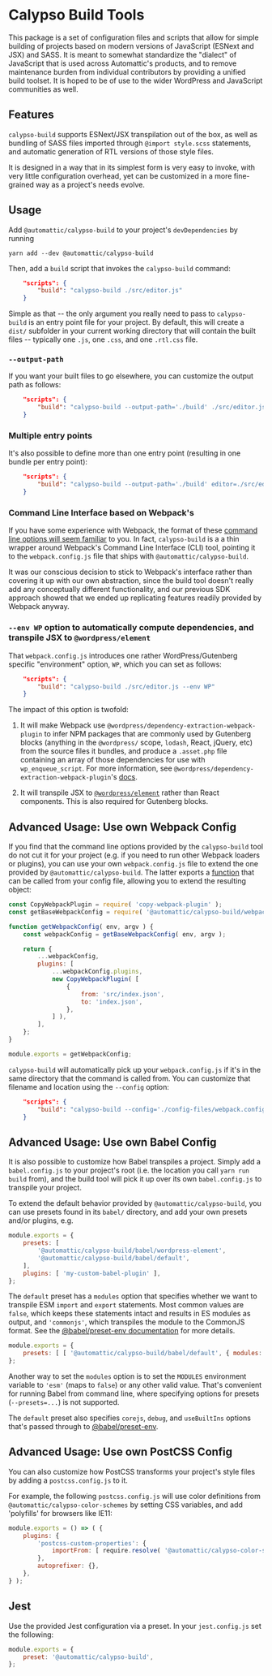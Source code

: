 # Calypso Build Tools

This package is a set of configuration files and scripts that allow for simple building of projects based on modern versions of JavaScript (ESNext and JSX) and SASS. It is meant to somewhat standardize the "dialect" of JavaScript that is used across Automattic's products, and to remove maintenance burden from individual contributors by providing a unified build toolset. It is hoped to be of use to the wider WordPress and JavaScript communities as well.

## Features

`calypso-build` supports ESNext/JSX transpilation out of the box, as well as bundling of SASS files imported through `@import style.scss` statements, and automatic generation of RTL versions of those style files.

It is designed in a way that in its simplest form is very easy to invoke, with very little configuration overhead, yet can be customized in a more fine-grained way as a project's needs evolve.

## Usage

Add `@automattic/calypso-build` to your project's `devDependencies` by running

```
yarn add --dev @automattic/calypso-build
```

Then, add a `build` script that invokes the `calypso-build` command:

```json
	"scripts": {
		"build": "calypso-build ./src/editor.js"
	}
```

Simple as that -- the only argument you really need to pass to `calypso-build` is an entry point file for your project. By default, this will create a `dist/` subfolder in your current working directory that will contain the built files -- typically one `.js`, one `.css`, and one `.rtl.css` file.

### `--output-path`

If you want your built files to go elsewhere, you can customize the output path as follows:

```json
	"scripts": {
		"build": "calypso-build --output-path='./build' ./src/editor.js"
	}
```

### Multiple entry points

It's also possible to define more than one entry point (resulting in one bundle per entry point):

```json
	"scripts": {
		"build": "calypso-build --output-path='./build' editor=./src/editor.js view=./src/view.js"
	}
```

### Command Line Interface based on Webpack's

If you have some experience with Webpack, the format of these [command line options will seem familiar](https://webpack.js.org/api/cli/) to you. In fact, `calypso-build` is a a thin wrapper around Webpack's Command Line Interface (CLI) tool, pointing it to the `webpack.config.js` file that ships with `@automattic/calypso-build`.

It was our conscious decision to stick to Webpack's interface rather than covering it up with our own abstraction, since the build tool doesn't really add any conceptually different functionality, and our previous SDK approach showed that we ended up replicating features readily provided by Webpack anyway.

### `--env WP` option to automatically compute dependencies, and transpile JSX to `@wordpress/element`

That `webpack.config.js` introduces one rather WordPress/Gutenberg specific "environment" option, `WP`, which you can set as follows:

```json
	"scripts": {
		"build": "calypso-build ./src/editor.js --env WP"
	}
```

The impact of this option is twofold:

1. It will make Webpack use `@wordpress/dependency-extraction-webpack-plugin` to infer NPM packages that are commonly used by Gutenberg blocks (anything in the `@wordpress/` scope, `lodash`, React, jQuery, etc) from the source files it bundles, and produce a `.asset.php` file containing an array of those dependencies for use with `wp_enqueue_script`. For more information, see `@wordpress/dependency-extraction-webpack-plugin`'s [docs](https://developer.wordpress.org/block-editor/packages/packages-dependency-extraction-webpack-plugin/).

2. It will transpile JSX to [`@wordpress/element`](https://www.npmjs.com/package/@wordpress/element) rather than React components. This is also required for Gutenberg blocks.

## Advanced Usage: Use own Webpack Config

If you find that the command line options provided by the `calypso-build` tool do not cut it for your project (e.g. if you need to run other Webpack loaders or plugins), you can use your own `webpack.config.js` file to extend the one provided by `@automattic/calypso-build`. The latter exports a [function](https://webpack.js.org/configuration/configuration-types#exporting-a-function) that can be called from your config file, allowing you to extend the resulting object:

```js
const CopyWebpackPlugin = require( 'copy-webpack-plugin' );
const getBaseWebpackConfig = require( '@automattic/calypso-build/webpack.config.js' );

function getWebpackConfig( env, argv ) {
	const webpackConfig = getBaseWebpackConfig( env, argv );

	return {
		...webpackConfig,
		plugins: [
			...webpackConfig.plugins,
			new CopyWebpackPlugin( [
				{
					from: 'src/index.json',
					to: 'index.json',
				},
			] ),
		],
	};
}

module.exports = getWebpackConfig;
```

`calypso-build` will automatically pick up your `webpack.config.js` if it's in the same directory that the command is called from. You can customize that filename and location using the `--config` option:

```json
	"scripts": {
		"build": "calypso-build --config='./config-files/webpack.config.js' ./src/editor.js"
	}
```

## Advanced Usage: Use own Babel Config

It is also possible to customize how Babel transpiles a project. Simply add a `babel.config.js` to your project's root (i.e. the location you call `yarn run build` from), and the build tool will pick it up over its own `babel.config.js` to transpile your project.

To extend the default behavior provided by `@automattic/calypso-build`, you can use presets found in its `babel/` directory, and add your own presets and/or plugins, e.g.

```js
module.exports = {
	presets: [
		'@automattic/calypso-build/babel/wordpress-element',
		'@automattic/calypso-build/babel/default',
	],
	plugins: [ 'my-custom-babel-plugin' ],
};
```

The `default` preset has a `modules` option that specifies whether we want to transpile ESM `import` and `export` statements. Most common values are `false`, which keeps these statements intact and results in ES modules as output, and `'commonjs'`, which transpiles the module to the CommonJS format. See the [@babel/preset-env documentation](https://babeljs.io/docs/en/babel-preset-env#modules) for more details.

```js
module.exports = {
	presets: [ [ '@automattic/calypso-build/babel/default', { modules: 'commonjs' } ] ],
};
```

Another way to set the `modules` option is to set the `MODULES` environment variable to `'esm'` (maps to `false`) or any other valid value. That's convenient for running Babel from command line, where specifying options for presets (`--presets=...`) is not supported.

The `default` preset also specifies `corejs`, `debug`, and `useBuiltIns` options that's passed through to [@babel/preset-env](https://babeljs.io/docs/en/babel-preset-env#options).

## Advanced Usage: Use own PostCSS Config

You can also customize how PostCSS transforms your project's style files by adding a `postcss.config.js` to it.

For example, the following `postcss.config.js` will use color definitions from `@automattic/calypso-color-schemes` by setting CSS variables, and add 'polyfills' for browsers like IE11:

```js
module.exports = () => ( {
	plugins: {
		'postcss-custom-properties': {
			importFrom: [ require.resolve( '@automattic/calypso-color-schemes' ) ],
		},
		autoprefixer: {},
	},
} );
```

## Jest

Use the provided Jest configuration via a preset. In your `jest.config.js` set the following:

```js
module.exports = {
	preset: '@automattic/calypso-build',
};
```
